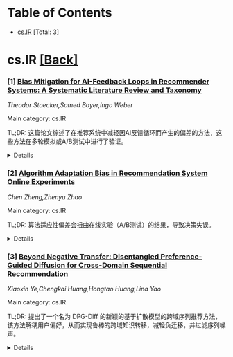 <div id=toc></div>

# Table of Contents

- [cs.IR](#cs.IR) [Total: 3]


<div id='cs.IR'></div>

# cs.IR [[Back]](#toc)

### [1] [Bias Mitigation for AI-Feedback Loops in Recommender Systems: A Systematic Literature Review and Taxonomy](https://arxiv.org/abs/2509.00109)
*Theodor Stoecker,Samed Bayer,Ingo Weber*

Main category: cs.IR

TL;DR: 这篇论文综述了在推荐系统中减轻因AI反馈循环而产生的偏差的方法，这些方法在多轮模拟或A/B测试中进行了验证。


<details>
  <summary>Details</summary>
Motivation: 推荐系统不断地根据用户对其自身预测的反应进行重新训练，从而产生AI反馈循环，随着时间的推移，这会放大偏差并降低公平性。尽管存在这种众所周知的风险，但大多数偏差缓解技术仅在静态分割上进行测试，因此它们在多个重新训练轮次中的长期公平性仍不清楚。

Method: 该研究对347篇论文进行了筛选，最终选择了2019-2025年间发表的24篇主要研究，并从六个维度对每项研究进行编码：缓解技术、解决的偏差、动态测试设置、评估重点、应用领域和ML任务，并将它们组织成一个可重用的分类。

Result: 该分类法为行业从业者提供了一个快速检查表，用于选择稳健的方法，并为研究人员提供了一个清晰的路线图，以了解该领域最紧迫的差距。例子包括共享模拟器的短缺、不同的评估指标，以及大多数研究报告公平性或性能；只有六项研究同时使用两者。

Conclusion: 总结了现有偏差缓解方法在考虑AI反馈循环方面的研究，并指出了该领域存在的差距，为从业者和研究人员提供了指导。

Abstract: Recommender systems continually retrain on user reactions to their own
predictions, creating AI feedback loops that amplify biases and diminish
fairness over time. Despite this well-known risk, most bias mitigation
techniques are tested only on static splits, so their long-term fairness across
multiple retraining rounds remains unclear. We therefore present a systematic
literature review of bias mitigation methods that explicitly consider AI
feedback loops and are validated in multi-round simulations or live A/B tests.
Screening 347 papers yields 24 primary studies published between 2019-2025.
Each study is coded on six dimensions: mitigation technique, biases addressed,
dynamic testing set-up, evaluation focus, application domain, and ML task,
organising them into a reusable taxonomy. The taxonomy offers industry
practitioners a quick checklist for selecting robust methods and gives
researchers a clear roadmap to the field's most urgent gaps. Examples include
the shortage of shared simulators, varying evaluation metrics, and the fact
that most studies report either fairness or performance; only six use both.

</details>


### [2] [Algorithm Adaptation Bias in Recommendation System Online Experiments](https://arxiv.org/abs/2509.00199)
*Chen Zheng,Zhenyu Zhao*

Main category: cs.IR

TL;DR: 算法适应性偏差会扭曲在线实验（A/B测试）的结果，导致决策失误。


<details>
  <summary>Details</summary>
Motivation: 现有推荐系统在线实验评估中存在算法适应性偏差问题，对新模型效果评估不准确。

Method: 分析算法适应性偏差的机制，并提供实际案例。

Result: 在线实验结果通常会高估现有系统，低估新系统的性能。

Conclusion: 需要重视算法适应性偏差，并在实验设计、测量和调整等方面寻求更可靠的在线评估方法。

Abstract: Online experiments (A/B tests) are widely regarded as the gold standard for
evaluating recommender system variants and guiding launch decisions. However, a
variety of biases can distort the results of the experiment and mislead
decision-making. An underexplored but critical bias is algorithm adaptation
effect. This bias arises from the flywheel dynamics among production models,
user data, and training pipelines: new models are evaluated on user data whose
distributions are shaped by the incumbent system or tested only in a small
treatment group. As a result, the measured effect of a new product change in
modeling and user experience in this constrained experimental setting can
diverge substantially from its true impact in full deployment. In practice, the
experiment results often favor the production variant with large traffic while
underestimating the performance of the test variant with small traffic, which
leads to missing opportunities to launch a true winning arm or underestimating
the impact. This paper aims to raise awareness of algorithm adaptation bias,
situate it within the broader landscape of RecSys evaluation biases, and
motivate discussion of solutions that span experiment design, measurement, and
adjustment. We detail the mechanisms of this bias, present empirical evidence
from real-world experiments, and discuss potential methods for a more robust
online evaluation.

</details>


### [3] [Beyond Negative Transfer: Disentangled Preference-Guided Diffusion for Cross-Domain Sequential Recommendation](https://arxiv.org/abs/2509.00389)
*Xiaoxin Ye,Chengkai Huang,Hongtao Huang,Lina Yao*

Main category: cs.IR

TL;DR: 提出了一个名为 DPG-Diff 的新颖的基于扩散模型的跨域序列推荐方法，该方法解耦用户偏好，从而实现鲁棒的跨域知识转移，减轻负迁移，并过滤序列噪声。


<details>
  <summary>Details</summary>
Motivation: 跨域序列推荐 (CDSR) 利用跨域的用户行为来提高推荐质量。然而，简单地聚合序列信号会引入冲突的领域特定偏好，从而导致负迁移。序列推荐 (SR) 已经受到错误点击和冲动行为等噪声行为的影响，而 CDSR 由于项目类型和用户意图的多样性而产生的领域异质性，进一步加剧了这个问题。核心挑战是解开三个相互交织的信号：领域不变偏好、领域特定偏好和噪声。

Method: DPG-Diff 将用户偏好分解为领域不变和领域特定的组成部分，这些组成部分共同指导反向扩散过程。

Result: 在真实世界数据集上的大量实验表明，DPG-Diff 在多个指标上始终优于最先进的基线。

Conclusion: DPG-Diff 是一种专为 CDSR 定制的首个基于扩散模型的方法，它可以实现鲁棒的跨域知识转移，减轻负迁移，并过滤序列噪声。

Abstract: Cross-Domain Sequential Recommendation (CDSR) leverages user behaviors across
domains to enhance recommendation quality. However, naive aggregation of
sequential signals can introduce conflicting domain-specific preferences,
leading to negative transfer. While Sequential Recommendation (SR) already
suffers from noisy behaviors such as misclicks and impulsive actions, CDSR
further amplifies this issue due to domain heterogeneity arising from diverse
item types and user intents. The core challenge is disentangling three
intertwined signals: domain-invariant preferences, domain-specific preferences,
and noise. Diffusion Models (DMs) offer a generative denoising framework
well-suited for disentangling complex user preferences and enhancing robustness
to noise. Their iterative refinement process enables gradual denoising, making
them effective at capturing subtle preference signals. However, existing
applications in recommendation face notable limitations: sequential DMs often
conflate shared and domain-specific preferences, while cross-domain
collaborative filtering DMs neglect temporal dynamics, limiting their ability
to model evolving user preferences. To bridge these gaps, we propose
\textbf{DPG-Diff}, a novel Disentangled Preference-Guided Diffusion Model, the
first diffusion-based approach tailored for CDSR, to or best knowledge.
DPG-Diff decomposes user preferences into domain-invariant and domain-specific
components, which jointly guide the reverse diffusion process. This
disentangled guidance enables robust cross-domain knowledge transfer, mitigates
negative transfer, and filters sequential noise. Extensive experiments on
real-world datasets demonstrate that DPG-Diff consistently outperforms
state-of-the-art baselines across multiple metrics.

</details>
